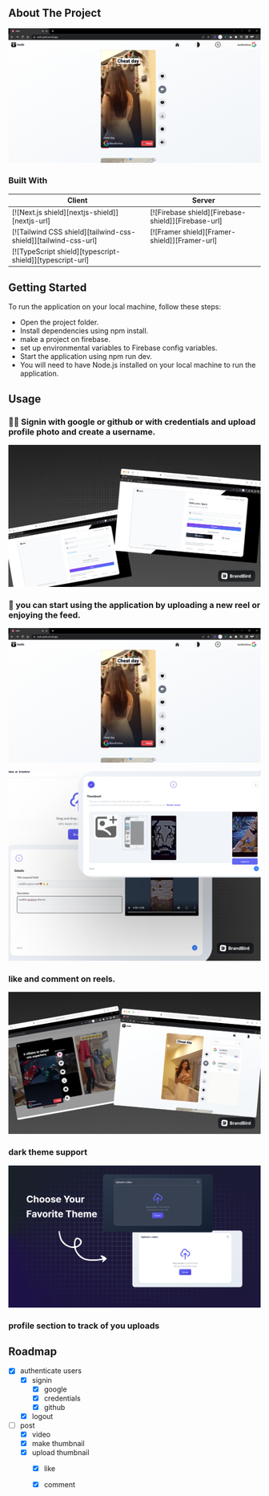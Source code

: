 

## About The Project

![product-screenshot](./public/demo/feed.png)

### Built With

| Client                                                           |                                               Server |
|------------------------------------------------------------------|------------------------------------------------------|
|  [![Next.js shield][nextjs-shield]][nextjs-url]                  | [![Firebase shield][Firebase-shield]][Firebase-url]  |
|  [![Tailwind CSS shield][tailwind-css-shield]][tailwind-css-url] | [![Framer shield][Framer-shield]][Framer-url]        |
|  [![TypeScript shield][typescript-shield]][typescript-url]       |                                                      |










<!-- GETTING STARTED -->
## Getting Started

To run the application on your local machine, follow these steps:

- Open the project folder.
- Install dependencies using npm install.
- make a project on firebase.
- set up environmental variables to Firebase config variables.
- Start the application using npm run dev.
- You will need to have Node.js installed on your local machine to run the application.

<!-- USAGE EXAMPLES -->
## Usage


### 🙋‍♀️ Signin with google  or github or with credentials and upload profile photo and create a username.

![signin](./public/demo/auth.png)

### 💬 you can start using the application by uploading a new reel or enjoying the feed.

![create post](./public/demo/feed.png)

![subreddit-page](./public/demo/upload.png)

### like and comment on reels.

![like-comment](./public/demo/likeComment.png)

### dark theme support
![dark-theme](./public/demo/brandbird.png)

### profile section to track of you uploads





<!-- ROADMAP -->
## Roadmap

- [x] authenticate users
    - [x] signin
        - [x] google
        - [x] credentials
        - [x] github
    - [x] logout
- [ ] post
    - [x] video
    - [x] make thumbnail
    - [x] upload thumbnail
        - [x] like
        - [x] comment
        



